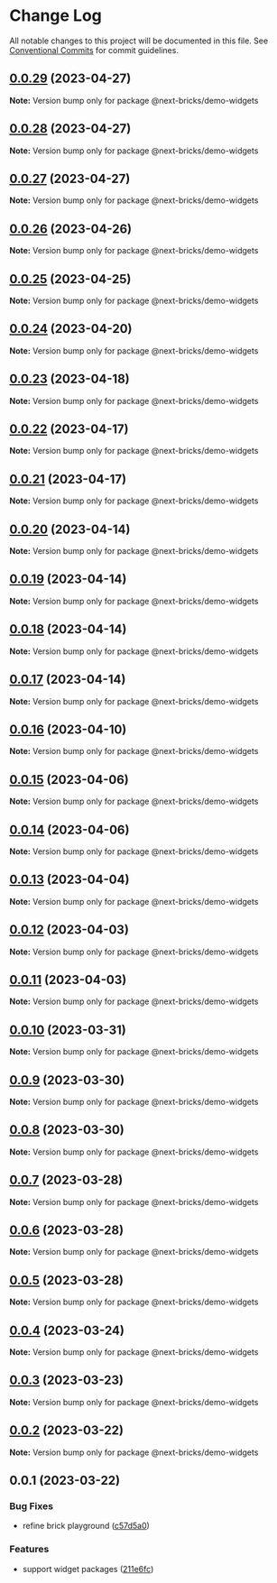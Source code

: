 # Change Log

All notable changes to this project will be documented in this file.
See [Conventional Commits](https://conventionalcommits.org) for commit guidelines.

## [0.0.29](https://github.com/easyops-cn/next-core/compare/@next-bricks/demo-widgets@0.0.28...@next-bricks/demo-widgets@0.0.29) (2023-04-27)

**Note:** Version bump only for package @next-bricks/demo-widgets





## [0.0.28](https://github.com/easyops-cn/next-core/compare/@next-bricks/demo-widgets@0.0.27...@next-bricks/demo-widgets@0.0.28) (2023-04-27)

**Note:** Version bump only for package @next-bricks/demo-widgets





## [0.0.27](https://github.com/easyops-cn/next-core/compare/@next-bricks/demo-widgets@0.0.26...@next-bricks/demo-widgets@0.0.27) (2023-04-27)

**Note:** Version bump only for package @next-bricks/demo-widgets





## [0.0.26](https://github.com/easyops-cn/next-core/compare/@next-bricks/demo-widgets@0.0.25...@next-bricks/demo-widgets@0.0.26) (2023-04-26)

**Note:** Version bump only for package @next-bricks/demo-widgets





## [0.0.25](https://github.com/easyops-cn/next-core/compare/@next-bricks/demo-widgets@0.0.24...@next-bricks/demo-widgets@0.0.25) (2023-04-25)

**Note:** Version bump only for package @next-bricks/demo-widgets





## [0.0.24](https://github.com/easyops-cn/next-core/compare/@next-bricks/demo-widgets@0.0.23...@next-bricks/demo-widgets@0.0.24) (2023-04-20)

**Note:** Version bump only for package @next-bricks/demo-widgets





## [0.0.23](https://github.com/easyops-cn/next-core/compare/@next-bricks/demo-widgets@0.0.22...@next-bricks/demo-widgets@0.0.23) (2023-04-18)

**Note:** Version bump only for package @next-bricks/demo-widgets





## [0.0.22](https://github.com/easyops-cn/next-core/compare/@next-bricks/demo-widgets@0.0.21...@next-bricks/demo-widgets@0.0.22) (2023-04-17)

**Note:** Version bump only for package @next-bricks/demo-widgets





## [0.0.21](https://github.com/easyops-cn/next-core/compare/@next-bricks/demo-widgets@0.0.20...@next-bricks/demo-widgets@0.0.21) (2023-04-17)

**Note:** Version bump only for package @next-bricks/demo-widgets





## [0.0.20](https://github.com/easyops-cn/next-core/compare/@next-bricks/demo-widgets@0.0.19...@next-bricks/demo-widgets@0.0.20) (2023-04-14)

**Note:** Version bump only for package @next-bricks/demo-widgets





## [0.0.19](https://github.com/easyops-cn/next-core/compare/@next-bricks/demo-widgets@0.0.18...@next-bricks/demo-widgets@0.0.19) (2023-04-14)

**Note:** Version bump only for package @next-bricks/demo-widgets





## [0.0.18](https://github.com/easyops-cn/next-core/compare/@next-bricks/demo-widgets@0.0.17...@next-bricks/demo-widgets@0.0.18) (2023-04-14)

**Note:** Version bump only for package @next-bricks/demo-widgets





## [0.0.17](https://github.com/easyops-cn/next-core/compare/@next-bricks/demo-widgets@0.0.16...@next-bricks/demo-widgets@0.0.17) (2023-04-14)

**Note:** Version bump only for package @next-bricks/demo-widgets





## [0.0.16](https://github.com/easyops-cn/next-core/compare/@next-bricks/demo-widgets@0.0.15...@next-bricks/demo-widgets@0.0.16) (2023-04-10)

**Note:** Version bump only for package @next-bricks/demo-widgets





## [0.0.15](https://github.com/easyops-cn/next-core/compare/@next-bricks/demo-widgets@0.0.14...@next-bricks/demo-widgets@0.0.15) (2023-04-06)

**Note:** Version bump only for package @next-bricks/demo-widgets

## [0.0.14](https://github.com/easyops-cn/next-core/compare/@next-bricks/demo-widgets@0.0.13...@next-bricks/demo-widgets@0.0.14) (2023-04-06)

**Note:** Version bump only for package @next-bricks/demo-widgets

## [0.0.13](https://github.com/easyops-cn/next-core/compare/@next-bricks/demo-widgets@0.0.12...@next-bricks/demo-widgets@0.0.13) (2023-04-04)

**Note:** Version bump only for package @next-bricks/demo-widgets

## [0.0.12](https://github.com/easyops-cn/next-core/compare/@next-bricks/demo-widgets@0.0.11...@next-bricks/demo-widgets@0.0.12) (2023-04-03)

**Note:** Version bump only for package @next-bricks/demo-widgets

## [0.0.11](https://github.com/easyops-cn/next-core/compare/@next-bricks/demo-widgets@0.0.10...@next-bricks/demo-widgets@0.0.11) (2023-04-03)

**Note:** Version bump only for package @next-bricks/demo-widgets

## [0.0.10](https://github.com/easyops-cn/next-core/compare/@next-bricks/demo-widgets@0.0.9...@next-bricks/demo-widgets@0.0.10) (2023-03-31)

**Note:** Version bump only for package @next-bricks/demo-widgets

## [0.0.9](https://github.com/easyops-cn/next-core/compare/@next-bricks/demo-widgets@0.0.8...@next-bricks/demo-widgets@0.0.9) (2023-03-30)

**Note:** Version bump only for package @next-bricks/demo-widgets

## [0.0.8](https://github.com/easyops-cn/next-core/compare/@next-bricks/demo-widgets@0.0.7...@next-bricks/demo-widgets@0.0.8) (2023-03-30)

**Note:** Version bump only for package @next-bricks/demo-widgets

## [0.0.7](https://github.com/easyops-cn/next-core/compare/@next-bricks/demo-widgets@0.0.6...@next-bricks/demo-widgets@0.0.7) (2023-03-28)

**Note:** Version bump only for package @next-bricks/demo-widgets

## [0.0.6](https://github.com/easyops-cn/next-core/compare/@next-bricks/demo-widgets@0.0.5...@next-bricks/demo-widgets@0.0.6) (2023-03-28)

**Note:** Version bump only for package @next-bricks/demo-widgets

## [0.0.5](https://github.com/easyops-cn/next-core/compare/@next-bricks/demo-widgets@0.0.4...@next-bricks/demo-widgets@0.0.5) (2023-03-28)

**Note:** Version bump only for package @next-bricks/demo-widgets

## [0.0.4](https://github.com/easyops-cn/next-core/compare/@next-bricks/demo-widgets@0.0.3...@next-bricks/demo-widgets@0.0.4) (2023-03-24)

**Note:** Version bump only for package @next-bricks/demo-widgets

## [0.0.3](https://github.com/easyops-cn/next-core/compare/@next-bricks/demo-widgets@0.0.2...@next-bricks/demo-widgets@0.0.3) (2023-03-23)

**Note:** Version bump only for package @next-bricks/demo-widgets

## [0.0.2](https://github.com/easyops-cn/next-core/compare/@next-bricks/demo-widgets@0.0.1...@next-bricks/demo-widgets@0.0.2) (2023-03-22)

**Note:** Version bump only for package @next-bricks/demo-widgets

## 0.0.1 (2023-03-22)

### Bug Fixes

- refine brick playground ([c57d5a0](https://github.com/easyops-cn/next-core/commit/c57d5a049bd9aa2bc2058cdbed6ee3d880787652))

### Features

- support widget packages ([211e6fc](https://github.com/easyops-cn/next-core/commit/211e6fca509e6885df33c6ec672b01edd71a773b))
